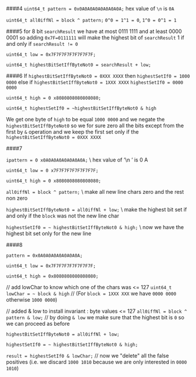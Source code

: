 ####4
`uint64_t pattern = 0x0A0A0A0A0A0A0A0A;`  hex value of `\n` is `0A`

`uint64_t all0iffNl = block ^ pattern;` `0^0 = 1^1 = 0`, `1^0 = 0^1 = 1`

####5
for 8 bit `searchResult` we have at most 0111 1111 and at least 0000 0001 so adding `0x7F=0111111` will make the 
highest bit of `searchResult` 1 if and only if `searchResult != 0`

`uint64_t low = 0x7F7F7F7F7F7F7F7F;`

`uint64_t highestBitSetIffByteNot0 = searchResult + low;` 

####6
If `highestBitSetIffByteNot0 = 0XXX XXXX` then `highestSetIf0 = 1000 0000` else if `highestBitSetIffByteNot0 = 1XXX XXXX`
`highestSetIf0 = 0000 0000`

`uint64_t high = 0 x8080808080808080;`

`uint64_t highestSetIf0 = ~highestBitSetIffByteNot0 & high` 

We get one byte of `high` to be equal `1000 0000` and we negate the `highestBitSetIffByteNot0` so we for sure zero
all the bits except from the first by `&` operation and we keep the first set only if the `highestBitSetIffByteNot0 = 0XXX XXXX`

####7

`ipattern = 0 x0A0A0A0A0A0A0A0A;` \\ hex value of ’\n ’ is 0 A

`uint64_t low = 0 x7F7F7F7F7F7F7F7F;`

`uint64_t high = 0 x8080808080808080;`

`all0iffNl = block ^ pattern;` \\ make all new line chars zero and the rest non zero

`highestBitSetIffByteNot0 = all0iffNl + low;` \\ make the highest bit set if and only if the `block` was not the new line char

`highestSetIf0 = ~ highestBitSetIffByteNot0 & high;` \\ now we have the highest bit set only for the new line

####8

`pattern = 0x0A0A0A0A0A0A0A0A;`

`uint64_t low = 0x7F7F7F7F7F7F7F7F;`

`uint64_t high = 0x8080808080808080;`

// add lowChar to know which one of the chars was <= 127 
`uint64_t lowChar = ~ block & high` // (For `block = 1XXX XXX` we have `0000 0000` otherwise `1000 0000`)

// added & low to install invariant : byte values <= 127
`all0iffNl = block ^ pattern & low;` // by doing `& low` we make sure that the highest bit is `0` so we can proceed as before

`highestBitSetIffByteNot0 = all0iffNl + low;`

`highestSetIf0 = ~ highestBitSetIffByteNot0 & high;`

`result = highestSetIf0 & lowChar;` // now we "delete" all the false positives (i.e. we discard `1000 1010` because we are only interested in `0000 1010`)

